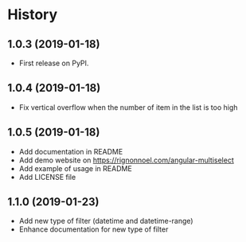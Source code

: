 # History

1.0.3 (2019-01-18)
------------------

* First release on PyPI.


1.0.4 (2019-01-18)
------------------

* Fix vertical overflow when the number of item in the list is too high


1.0.5 (2019-01-18)
------------------

* Add documentation in README
* Add demo website on https://rignonnoel.com/angular-multiselect
* Add example of usage in README
* Add LICENSE file

1.1.0 (2019-01-23)
------------------

* Add new type of filter (datetime and datetime-range)
* Enhance documentation for new type of filter
